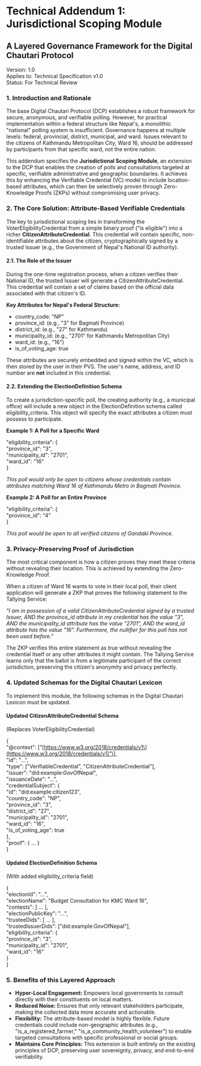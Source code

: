 # **Technical Addendum 1: Jurisdictional Scoping Module**

## **A Layered Governance Framework for the Digital Chautari Protocol**

Version: 1.0  
Applies to: Technical Specification v1.0  
Status: For Technical Review

### **1\. Introduction and Rationale**

The base Digital Chautari Protocol (DCP) establishes a robust framework for secure, anonymous, and verifiable polling. However, for practical implementation within a federal structure like Nepal's, a monolithic "national" polling system is insufficient. Governance happens at multiple levels: federal, provincial, district, municipal, and ward. Issues relevant to the citizens of Kathmandu Metropolitan City, Ward 16, should be addressed by participants from that specific ward, not the entire nation.

This addendum specifies the **Jurisdictional Scoping Module**, an extension to the DCP that enables the creation of polls and consultations targeted at specific, verifiable administrative and geographic boundaries. It achieves this by enhancing the Verifiable Credential (VC) model to include location-based attributes, which can then be selectively proven through Zero-Knowledge Proofs (ZKPs) without compromising user privacy.

### **2\. The Core Solution: Attribute-Based Verifiable Credentials**

The key to jurisdictional scoping lies in transforming the VoterEligibilityCredential from a simple binary proof ("is eligible") into a richer **CitizenAttributeCredential**. This credential will contain specific, non-identifiable attributes about the citizen, cryptographically signed by a trusted Issuer (e.g., the Government of Nepal's National ID authority).

#### **2.1. The Role of the Issuer**

During the one-time registration process, when a citizen verifies their National ID, the trusted Issuer will generate a CitizenAttributeCredential. This credential will contain a set of claims based on the official data associated with that citizen's ID.

**Key Attributes for Nepal's Federal Structure:**

* country\_code: "NP"  
* province\_id: (e.g., "3" for Bagmati Province)  
* district\_id: (e.g., "27" for Kathmandu)  
* municipality\_id: (e.g., "2701" for Kathmandu Metropolitan City)  
* ward\_id: (e.g., "16")  
* is\_of\_voting\_age: true

These attributes are securely embedded and signed within the VC, which is then stored by the user in their PVS. The user's name, address, and ID number are **not** included in this credential.

#### **2.2. Extending the ElectionDefinition Schema**

To create a jurisdiction-specific poll, the creating authority (e.g., a municipal office) will include a new object in the ElectionDefinition schema called eligibility\_criteria. This object will specify the exact attributes a citizen must possess to participate.

**Example 1: A Poll for a Specific Ward**

"eligibility\_criteria": {  
  "province\_id": "3",  
  "municipality\_id": "2701",  
  "ward\_id": "16"  
}

*This poll would only be open to citizens whose credentials contain attributes matching Ward 16 of Kathmandu Metro in Bagmati Province.*

**Example 2: A Poll for an Entire Province**

"eligibility\_criteria": {  
  "province\_id": "4"  
}

*This poll would be open to all verified citizens of Gandaki Province.*

### **3\. Privacy-Preserving Proof of Jurisdiction**

The most critical component is how a citizen proves they meet these criteria without revealing their location. This is achieved by extending the Zero-Knowledge Proof.

When a citizen of Ward 16 wants to vote in their local poll, their client application will generate a ZKP that proves the following statement to the Tallying Service:

*"I am in possession of a valid CitizenAttributeCredential signed by a trusted Issuer, AND the province\_id attribute in my credential has the value "3", AND the municipality\_id attribute has the value "2701", AND the ward\_id attribute has the value "16". Furthermore, the nullifier for this poll has not been used before."*

The ZKP verifies this entire statement as true without revealing the credential itself or any other attributes it might contain. The Tallying Service learns only that the ballot is from a legitimate participant of the correct jurisdiction, preserving the citizen's anonymity and privacy perfectly.

### **4\. Updated Schemas for the Digital Chautari Lexicon**

To implement this module, the following schemas in the Digital Chautari Lexicon must be updated.

#### **Updated CitizenAttributeCredential Schema**

(Replaces VoterEligibilityCredential)

{  
  "@context": \["\[https://www.w3.org/2018/credentials/v1\](https://www.w3.org/2018/credentials/v1)"\],  
  "id": "...",  
  "type": \["VerifiableCredential", "CitizenAttributeCredential"\],  
  "issuer": "did:example:GovOfNepal",  
  "issuanceDate": "...",  
  "credentialSubject": {  
    "id": "did:example:citizen123",  
    "country\_code": "NP",  
    "province\_id": "3",  
    "district\_id": "27",  
    "municipality\_id": "2701",  
    "ward\_id": "16",  
    "is\_of\_voting\_age": true  
  },  
  "proof": { ... }  
}

#### **Updated ElectionDefinition Schema**

(With added eligibility\_criteria field)

{  
  "electionId": "...",  
  "electionName": "Budget Consultation for KMC Ward 16",  
  "contests": \[ ... \],  
  "electionPublicKey": "...",  
  "trusteeDids": \[ ... \],  
  "trustedIssuerDids": \["did:example:GovOfNepal"\],  
  "eligibility\_criteria": {  
    "province\_id": "3",  
    "municipality\_id": "2701",  
    "ward\_id": "16"  
  }  
}

### **5\. Benefits of this Layered Approach**

* **Hyper-Local Engagement:** Empowers local governments to consult directly with their constituents on local matters.  
* **Reduced Noise:** Ensures that only relevant stakeholders participate, making the collected data more accurate and actionable.  
* **Flexibility:** The attribute-based model is highly flexible. Future credentials could include non-geographic attributes (e.g., "is\_a\_registered\_farmer," "is\_a\_community\_health\_volunteer") to enable targeted consultations with specific professional or social groups.  
* **Maintains Core Principles:** This extension is built entirely on the existing principles of DCP, preserving user sovereignty, privacy, and end-to-end verifiability.